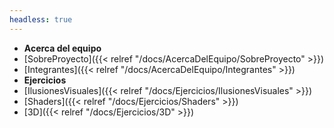 ```yaml
---
headless: true
---
```

- **Acerca del equipo**
- [SobreProyecto]({{< relref "/docs/AcercaDelEquipo/SobreProyecto" >}})
- [Integrantes]({{< relref "/docs/AcercaDelEquipo/Integrantes" >}})
- **Ejercicios**
- [IlusionesVisuales]({{< relref "/docs/Ejercicios/IlusionesVisuales" >}})
- [Shaders]({{< relref "/docs/Ejercicios/Shaders" >}})
- [3D]({{< relref "/docs/Ejercicios/3D" >}})
